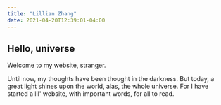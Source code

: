 ```yaml
---
title: "Lillian Zhang"
date: 2021-04-20T12:39:01-04:00
---
```


## Hello, universe

Welcome to my website, stranger.

Until now, my thoughts have been thought in the darkness. But today, a great light shines upon the world, alas, the whole universe. For I have started a lil' website, with important words, for all to read.
